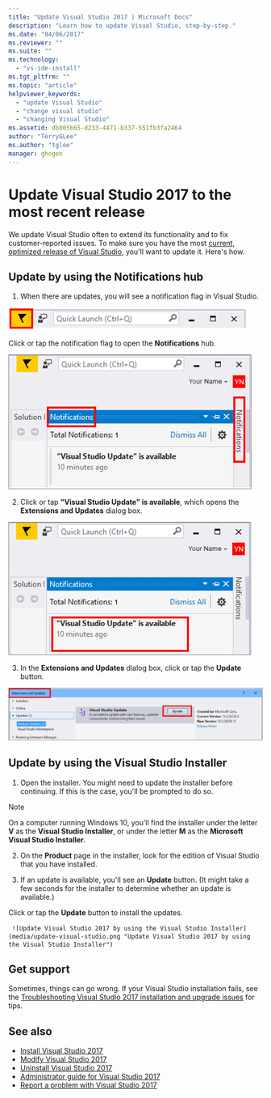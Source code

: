 ```yaml
---
title: "Update Visual Studio 2017 | Microsoft Docs"
description: "Learn how to update Visual Studio, step-by-step."
ms.date: "04/06/2017"
ms.reviewer: ""
ms.suite: ""
ms.technology: 
  - "vs-ide-install"
ms.tgt_pltfrm: ""
ms.topic: "article"
helpviewer_keywords: 
  - "update Visual Studio"
  - "change visual studio"
  - "changing Visual Studio"
ms.assetid: db005b65-d233-4471-b337-551fb3fa2464
author: "TerryGLee"
ms.author: "tglee"
manager: ghogen
---
```

# Update Visual Studio 2017 to the most recent release
We update Visual Studio often to extend its functionality and to fix customer-reported issues. To make sure you have the most [current, optimized release of Visual Studio](https://www.visualstudio.com/en-us/news/releasenotes/vs2017-relnotes#release-history), you'll want to update it. Here's how.

## Update by using the Notifications hub
1. When there are updates, you will see a notification flag in Visual Studio.

  ![Update Visual Studio 2017 by using the Notification hub](media/notification-flag.png "The Notification flag in Visual Studio")

  Click or tap the notification flag to open the **Notifications** hub.

  ![Update Visual Studio 2017 by using the Notification hub](media/notifications-hub.png "The Notifications hub in Visual Studio")

2. Click or tap **"Visual Studio Update" is available**, which opens the **Extensions and Updates** dialog box.

  ![Update Visual Studio 2017 by using the Notifications hub](media/notifications-hub-select.png "The Notifications hub in Visual Studio")

3. In the **Extensions and Updates** dialog box, click or tap the **Update** button.

  ![Update Visual Studio 2017 by using the Notifications hub](media/notifications-extensions-and-updates.png "The Extensions and Updates dialog in Visual Studio")

## Update by using the Visual Studio Installer
1.	Open the installer. You might need to update the installer before continuing. If this is the case, you'll be prompted to do so.
 >[!NOTE]
 > On a computer running Windows 10, you'll find the installer under the letter **V** as the **Visual Studio Installer**, or under the letter **M** as the **Microsoft Visual Studio Installer**.

2.	On the **Product** page in the installer, look for the edition of Visual Studio that you have installed.

3.	If an update is available, you'll see an **Update** button. (It might take a few seconds for the installer to determine whether an update is available.)

  Click or tap the **Update** button to install the updates.

     ![Update Visual Studio 2017 by using the Visual Studio Installer](media/update-visual-studio.png "Update Visual Studio 2017 by using the Visual Studio Installer")

## Get support
Sometimes, things can go wrong. If your Visual Studio installation fails, see the [Troubleshooting Visual Studio 2017 installation and upgrade issues](troubleshooting-installation-issues.md) for tips.

## See also
* [Install Visual Studio 2017](install-visual-studio.md)
* [Modify Visual Studio 2017](modify-visual-studio.md)
* [Uninstall Visual Studio 2017](uninstall-visual-studio.md)
* [Administrator guide for Visual Studio 2017](visual-studio-administrator-guide.md)
* [Report a problem with Visual Studio 2017](../ide/how-to-report-a-problem-with-visual-studio-2017.md)
